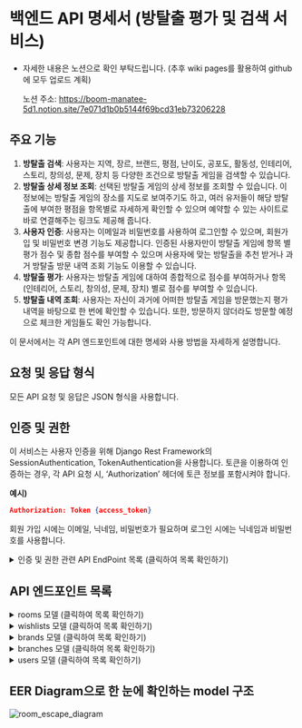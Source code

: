 # 백엔드 API 명세서 (방탈출 평가 및 검색 서비스)

* 자세한 내용은 노션으로 확인 부탁드립니다. (추후 wiki pages를 활용하여 github에 모두 업로드 계획)

    노션 주소: https://boom-manatee-5d1.notion.site/7e071d1b0b5144f69bcd31eb73206228

## **주요 기능**

1. **방탈출 검색**: 사용자는 지역, 장르, 브랜드, 평점, 난이도, 공포도, 활동성, 인테리어, 스토리, 창의성, 문제, 장치 등 다양한 조건으로 방탈출 게임을 검색할 수 있습니다.
2. **방탈출 상세 정보 조회**: 선택된 방탈출 게임의 상세 정보를 조회할 수 있습니다. 이 정보에는 방탈출 게임의 장소를 지도로 보여주기도 하고, 여러 유저들이 해당 방탈출에 부여한 평점을 항목별로 자세하게 확인할 수 있으며 예약할 수 있는 사이트로 바로 연결해주는 링크도 제공해 줍니다.
3. **사용자 인증**: 사용자는 이메일과 비밀번호를 사용하여 로그인할 수 있으며, 회원가입 및 비밀번호 변경 기능도 제공합니다. 인증된 사용자만이 방탈출 게임에 항목 별 평가 점수 및 종합 점수를 부여할 수 있으며 사용자에 맞는 방탈출을 추천 받거나 과거 방탈출 방문 내역 조회 기능도 이용할 수 있습니다.
4. **방탈출 평가**: 사용자는 방탈출 게임에 대하여 종합적으로 점수를 부여하거나 항목(인테리어, 스토리, 창의성, 문제, 장치) 별로 점수를 부여할 수 있습니다.
5. **방탈출 내역 조회**: 사용자는 자신이 과거에 어떠한 방탈출 게임을 방문했는지 평가 내역을 바탕으로 한 번에 확인할 수 있습니다. 또한, 방문하지 않더라도 방문할 예정으로 체크한 게임들도 확인 가능합니다.

이 문서에서는 각 API 엔드포인트에 대한 명세와 사용 방법을 자세하게 설명합니다.

## ****요청 및 응답 형식****

모든 API 요청 및 응답은 JSON 형식을 사용합니다.

## 인증 및 권한

이 서비스는 사용자 인증을 위해 Django Rest Framework의 SessionAuthentication, TokenAuthentication을 사용합니다. 토큰을 이용하여 인증하는 경우, 각 API 요청 시, ‘Authorization’ 헤더에 토큰 정보를 포함시켜야 합니다.

**예시)**

```json
Authorization: Token {access_token}
```

회원 가입 시에는 이메일, 닉네임, 비밀번호가 필요하며 로그인 시에는 닉네임과 비밀번호를 사용합니다.

<details>
  <summary>인증 및 권한 관련 API EndPoint 목록 (클릭하여 목록 확인하기)</summary>
  

  * 회원 가입 API EndPoint 목록 ([Link 바로가기](https://github.com/ando-zone/room_escape_search/wiki/%ED%9A%8C%EC%9B%90-%EA%B0%80%EC%9E%85-API-EndPoint-%EB%AA%A9%EB%A1%9D))
 
  * 로그인 API EndPoint 목록 ([Link 바로가기](https://github.com/ando-zone/room_escape_search/wiki/%EB%A1%9C%EA%B7%B8%EC%9D%B8-API-EndPoint-%EB%AA%A9%EB%A1%9D))
 
  * 로그아웃 API EndPoint 목록 ([Link 바로가기](https://github.com/ando-zone/room_escape_search/wiki/%EB%A1%9C%EA%B7%B8%EC%95%84%EC%9B%83-API-EndPoint-%EB%AA%A9%EB%A1%9D))
 
  * 패스워드 변경 API EndPoint 목록 ([Link 바로가기](https://github.com/ando-zone/room_escape_search/wiki/%ED%8C%A8%EC%8A%A4%EC%9B%8C%EB%93%9C-%EB%B3%80%EA%B2%BD-API-EndPoint-%EB%AA%A9%EB%A1%9D))
 
  * 깃허브 로그인 API EndPoint 목록 ([Link 바로가기](https://github.com/ando-zone/room_escape_search/wiki/%EA%B9%83%ED%97%88%EB%B8%8C-%EB%A1%9C%EA%B7%B8%EC%9D%B8-API-EndPoint-%EB%AA%A9%EB%A1%9D))
 
  * 카카오 로그인 API EndPoint 목록 ([Link 바로가기](https://github.com/ando-zone/room_escape_search/wiki/%EC%B9%B4%EC%B9%B4%EC%98%A4-%EB%A1%9C%EA%B7%B8%EC%9D%B8-API-EndPoint-%EB%AA%A9%EB%A1%9D))
    
</details>

## ****API 엔드포인트 목록****
<details>
    <summary>rooms 모델 (클릭하여 목록 확인하기)</summary>
    
* Rooms API EndPoint 목록 ([Link 바로가기](https://github.com/ando-zone/room_escape_search/wiki/%ED%9A%8C%EC%9B%90-%EA%B0%80%EC%9E%85-API-EndPoint-%EB%AA%A9%EB%A1%9D))
 
* RoomDetail API EndPoint 목록 ([Link 바로가기](https://github.com/ando-zone/room_escape_search/wiki/%EB%A1%9C%EA%B7%B8%EC%9D%B8-API-EndPoint-%EB%AA%A9%EB%A1%9D))
 
* RoomReviews API EndPoint 목록 ([Link 바로가기](https://github.com/ando-zone/room_escape_search/wiki/%EB%A1%9C%EA%B7%B8%EC%95%84%EC%9B%83-API-EndPoint-%EB%AA%A9%EB%A1%9D))
 
* RoomFilters API EndPoint 목록 ([Link 바로가기](https://github.com/ando-zone/room_escape_search/wiki/%ED%8C%A8%EC%8A%A4%EC%9B%8C%EB%93%9C-%EB%B3%80%EA%B2%BD-API-EndPoint-%EB%AA%A9%EB%A1%9D))
    
</details>

<details>
    <summary>wishlists 모델 (클릭하여 목록 확인하기)</summary>
    
* Wishlists API EndPoint 목록 ([Link 바로가기](https://github.com/ando-zone/room_escape_search/wiki/%ED%9A%8C%EC%9B%90-%EA%B0%80%EC%9E%85-API-EndPoint-%EB%AA%A9%EB%A1%9D))
 
* WishlistsDetail API EndPoint 목록 ([Link 바로가기](https://github.com/ando-zone/room_escape_search/wiki/%EB%A1%9C%EA%B7%B8%EC%9D%B8-API-EndPoint-%EB%AA%A9%EB%A1%9D))
 
* WishlistsToggle API EndPoint 목록 ([Link 바로가기](https://github.com/ando-zone/room_escape_search/wiki/%EB%A1%9C%EA%B7%B8%EC%95%84%EC%9B%83-API-EndPoint-%EB%AA%A9%EB%A1%9D))
    
</details>

<details>
    <summary>brands 모델 (클릭하여 목록 확인하기)</summary>
    
* Brands API EndPoint 목록 ([Link 바로가기](https://github.com/ando-zone/room_escape_search/wiki/%ED%9A%8C%EC%9B%90-%EA%B0%80%EC%9E%85-API-EndPoint-%EB%AA%A9%EB%A1%9D))
    
</details>

<details>
    <summary>branches 모델 (클릭하여 목록 확인하기)</summary>
    
* Branches API EndPoint 목록 ([Link 바로가기](https://github.com/ando-zone/room_escape_search/wiki/%ED%9A%8C%EC%9B%90-%EA%B0%80%EC%9E%85-API-EndPoint-%EB%AA%A9%EB%A1%9D))

</details>

<details>
    <summary>users 모델 (클릭하여 목록 확인하기)</summary>
    
* Me API EndPoint 목록 ([Link 바로가기](https://github.com/ando-zone/room_escape_search/wiki/%ED%9A%8C%EC%9B%90-%EA%B0%80%EC%9E%85-API-EndPoint-%EB%AA%A9%EB%A1%9D))
 
* PublicUser API EndPoint 목록 ([Link 바로가기](https://github.com/ando-zone/room_escape_search/wiki/%EB%A1%9C%EA%B7%B8%EC%9D%B8-API-EndPoint-%EB%AA%A9%EB%A1%9D))

</details>

## **EER Diagram으로 한 눈에 확인하는 model 구조**
![room_escape_diagram](https://user-images.githubusercontent.com/119149274/235348174-1ad1ba52-5268-41ec-9ba2-4c4c85ac797d.png)

